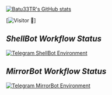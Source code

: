<!--
**Batu33TR/Batu33TR** is a ✨ _special_ ✨ repository because its `README.md` (this file) appears on your GitHub profile.

Here are some ideas to get you started:

- 🔭 I’m currently working on ...
- 🌱 I’m currently learning ...
- 👯 I’m looking to collaborate on ...
- 🤔 I’m looking for help with ...
- 💬 Ask me about ...
- 📫 How to reach me: ...
- 😄 Pronouns: ...
- ⚡ Fun fact: ...
-->
[![Batu33TR's GitHub stats](https://github-readme-stats.vercel.app/api?username=Batu33TR&theme=radical)](https://github.com/anuraghazra/github-readme-stats)

[![Visitor 👀](https://visitor-badge.laobi.icu/badge?page_id=Batu33TR.Batu33TR)]

## *ShellBot Workflow Status*
[![Telegram ShellBot Environment](https://github.com/Batu33TR/shellbot-workflow-nd/actions/workflows/nd-shell.yml/badge.svg?branch=main)](https://github.com/Batu33TR/shellbot-workflow-nd/actions/workflows/nd-shell.yml)

## *MirrorBot Workflow Status*
[![Telegram MirrorBot Environment](https://github.com/Batu33TR/mirrorbot-workflow/actions/workflows/mirror-bot.yml/badge.svg)](https://github.com/Batu33TR/mirrorbot-workflow/actions/workflows/mirror-bot.yml)

